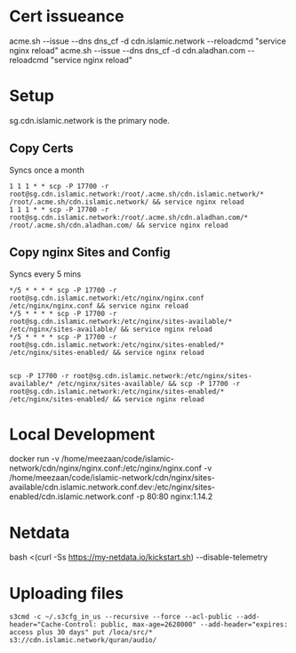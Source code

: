 # Cert issueance

acme.sh --issue --dns dns_cf -d cdn.islamic.network --reloadcmd "service nginx reload"
acme.sh --issue --dns dns_cf -d cdn.aladhan.com --reloadcmd "service nginx reload"


# Setup
sg.cdn.islamic.network is the primary node. 

## Copy Certs
Syncs once a month
```
1 1 1 * * scp -P 17700 -r root@sg.cdn.islamic.network:/root/.acme.sh/cdn.islamic.network/* /root/.acme.sh/cdn.islamic.network/ && service nginx reload
1 1 1 * * scp -P 17700 -r root@sg.cdn.islamic.network:/root/.acme.sh/cdn.aladhan.com/* /root/.acme.sh/cdn.aladhan.com/ && service nginx reload
```

## Copy nginx Sites and Config
Syncs every 5 mins

```
*/5 * * * * scp -P 17700 -r root@sg.cdn.islamic.network:/etc/nginx/nginx.conf /etc/nginx/nginx.conf && service nginx reload
*/5 * * * * scp -P 17700 -r root@sg.cdn.islamic.network:/etc/nginx/sites-available/* /etc/nginx/sites-available/ && service nginx reload
*/5 * * * * scp -P 17700 -r root@sg.cdn.islamic.network:/etc/nginx/sites-enabled/* /etc/nginx/sites-enabled/ && service nginx reload


scp -P 17700 -r root@sg.cdn.islamic.network:/etc/nginx/sites-available/* /etc/nginx/sites-available/ && scp -P 17700 -r root@sg.cdn.islamic.network:/etc/nginx/sites-enabled/* /etc/nginx/sites-enabled/ && service nginx reload
```


# Local Development
 docker run -v /home/meezaan/code/islamic-network/cdn/nginx/nginx.conf:/etc/nginx/nginx.conf -v /home/meezaan/code/islamic-network/cdn/nginx/sites-available/cdn.islamic.network.conf.dev:/etc/nginx/sites-enabled/cdn.islamic.network.conf -p 80:80 nginx:1.14.2

# Netdata

bash <(curl -Ss https://my-netdata.io/kickstart.sh) --disable-telemetry


# Uploading files
```
s3cmd -c ~/.s3cfg_in_us --recursive --force --acl-public --add-header="Cache-Control: public, max-age=2628000" --add-header="expires: access plus 30 days" put /loca/src/* s3://cdn.islamic.network/quran/audio/
```
